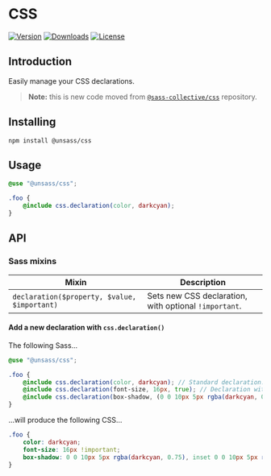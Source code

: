 # CSS

[![Version](https://flat.badgen.net/npm/v/@unsass/css)](https://www.npmjs.com/package/@unsass/css)
[![Downloads](https://flat.badgen.net/npm/dt/@unsass/css)](https://www.npmjs.com/package/@unsass/css)
[![License](https://flat.badgen.net/npm/license/@unsass/css)](https://www.npmjs.com/package/@unsass/css)

## Introduction

Easily manage your CSS declarations.

> **Note:** this is new code moved
> from [`@sass-collective/css`](https://github.com/sass-collective/sass-collective/tree/master/packages/css) repository.

## Installing

```shell
npm install @unsass/css
```

## Usage

```scss
@use "@unsass/css";

.foo {
    @include css.declaration(color, darkcyan);
}
```

## API

### Sass mixins

| Mixin                                        | Description                                           |
|----------------------------------------------|-------------------------------------------------------|
| `declaration($property, $value, $important)` | Sets new CSS declaration, with optional `!important`. |

#### Add a new declaration with `css.declaration()`

The following Sass...

```scss
@use "@unsass/css";

.foo {
    @include css.declaration(color, darkcyan); // Standard declaration.
    @include css.declaration(font-size, 16px, true); // Declaration with `!important`.
    @include css.declaration(box-shadow, (0 0 10px 5px rgba(darkcyan, 0.75), inset 0 0 10px 5px rgba(darkcyan, 0.75))); // Use parentheses for declare comma-separated values list.
}
```

...will produce the following CSS...

```css
.foo {
    color: darkcyan;
    font-size: 16px !important;
    box-shadow: 0 0 10px 5px rgba(darkcyan, 0.75), inset 0 0 10px 5px rgba(darkcyan, 0.75);
}
```
